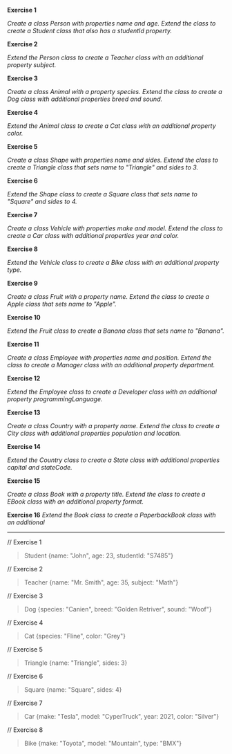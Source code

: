 **Exercise 1**

*Create a class Person with properties name and age. Extend the class to create a Student class that also has a studentId property.*

**Exercise 2**

*Extend the Person class to create a Teacher class with an additional property subject.*

**Exercise 3**

*Create a class Animal with a property species. Extend the class to create a Dog class with additional properties breed and sound.*

**Exercise 4**

*Extend the Animal class to create a Cat class with an additional property color.*

**Exercise 5**

*Create a class Shape with properties name and sides. Extend the class to create a Triangle class that sets name to "Triangle" and sides to 3.*

**Exercise 6**

*Extend the Shape class to create a Square class that sets name to "Square" and sides to 4.*

**Exercise 7**

*Create a class Vehicle with properties make and model. Extend the class to create a Car class with additional properties year and color.*

**Exercise 8**

*Extend the Vehicle class to create a Bike class with an additional property type.*

**Exercise 9**

*Create a class Fruit with a property name. Extend the class to create a Apple class that sets name to "Apple".*

**Exercise 10**

*Extend the Fruit class to create a Banana class that sets name to "Banana".*

**Exercise 11**

*Create a class Employee with properties name and position. Extend the class to create a Manager class with an additional property department.*

**Exercise 12**

*Extend the Employee class to create a Developer class with an additional property programmingLanguage.*

**Exercise 13**

*Create a class Country with a property name. Extend the class to create a City class with additional properties population and location.*

**Exercise 14**

*Extend the Country class to create a State class with additional properties capital and stateCode.*

**Exercise 15**

*Create a class Book with a property title. Extend the class to create a EBook class with an additional property format.*

**Exercise 16**
*Extend the Book class to create a PaperbackBook class with an additional*

---

// Exercise 1
> Student {name: "John", age: 23, studentId: "S7485"}

// Exercise 2
> Teacher {name: "Mr. Smith", age: 35, subject: "Math"}

// Exercise 3
> Dog {species: "Canien", breed: "Golden Retriver", sound: "Woof"}

// Exercise 4
> Cat {species: "Fline", color: "Grey"}

// Exercise 5
> Triangle {name: "Triangle", sides: 3}

// Exercise 6 
> Square {name: "Square", sides: 4}

// Exercise 7 
> Car {make: "Tesla", model: "CyperTruck", year: 2021, color: "Silver"} 

// Exercise 8
> Bike {make: "Toyota", model: "Mountain", type: "BMX"}